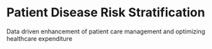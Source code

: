 # Patient Disease Risk Stratification
Data driven enhancement of  patient care management and optimizing healthcare expenditure
